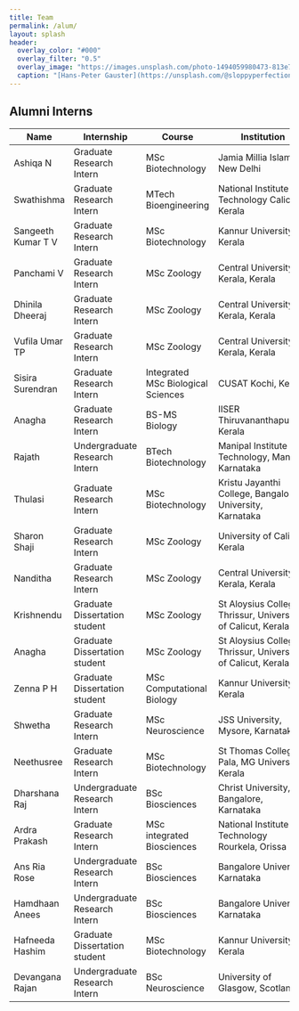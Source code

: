 ```yaml
---
title: Team
permalink: /alum/
layout: splash
header:
  overlay_color: "#000"
  overlay_filter: "0.5"
  overlay_image: "https://images.unsplash.com/photo-1494059980473-813e73ee784b?ixlib=rb-1.2.1&ixid=MnwxMjA3fDB8MHxwaG90by1wYWdlfHx8fGVufDB8fHx8&auto=format&fit=crop&w=1769&q=80"
  caption: "[Hans-Peter Gauster](https://unsplash.com/@sloppyperfectionist) on [Unsplash](https://unsplash.com)"
---
```


## Alumni Interns

| Name | Internship | Course | Institution | Year |
|-----------------|-------------|-------------|---------------|---------------|
| Ashiqa N | Graduate Research Intern  | MSc Biotechnology | Jamia Millia Islamia, New Delhi | 2025 |
| Swathishma | Graduate Research Intern  | MTech Bioengineering | National Institute of Technology Calicut, Kerala | 2025 |
| Sangeeth Kumar T V | Graduate Research Intern  | MSc Biotechnology | Kannur University, Kerala | 2025 |
| Panchami V | Graduate Research Intern  | MSc Zoology | Central University of Kerala, Kerala | 2025 |
| Dhinila Dheeraj | Graduate Research Intern  | MSc Zoology | Central University of Kerala, Kerala | 2025 |
| Vufila Umar TP | Graduate Research Intern  | MSc Zoology | Central University of Kerala, Kerala | 2025 |
| Sisira Surendran | Graduate Research Intern  | Integrated MSc Biological Sciences | CUSAT Kochi, Kerala | 2024 |
| Anagha | Graduate Research Intern  | BS-MS Biology | IISER Thiruvananthapuram, Kerala | 2024 |
| Rajath | Undergraduate Research Intern  | BTech Biotechnology | Manipal Institute of Technology, Manipal, Karnataka | 2024 |
| Thulasi | Graduate Research Intern  | MSc Biotechnology | Kristu Jayanthi College, Bangalore University, Karnataka | 2024 |
| Sharon Shaji | Graduate Research Intern  | MSc Zoology | University of Calicut, Kerala | 2024 |
| Nanditha | Graduate Research Intern  | MSc Zoology | Central University of Kerala, Kerala | 2024 |
| Krishnendu | Graduate Dissertation student  | MSc Zoology | St Aloysius College, Thrissur, University of Calicut, Kerala | 2024 |
| Anagha | Graduate Dissertation student  | MSc Zoology | St Aloysius College, Thrissur, University of Calicut, Kerala | 2024 |
| Zenna P H | Graduate Dissertation student  | MSc Computational Biology | Kannur University, Kerala | 2024 |
| Shwetha | Graduate Research Intern  | MSc Neuroscience | JSS University, Mysore, Karnataka | 2023 |
| Neethusree | Graduate Research Intern  | MSc Biotechnology | St Thomas College, Pala, MG University, Kerala | 2023 |
| Dharshana Raj | Undergraduate Research Intern  | BSc Biosciences | Christ University, Bangalore, Karnataka | 2023 |
| Ardra Prakash | Graduate Research Intern  | MSc integrated Biosciences | National Institute of Technology Rourkela, Orissa | 2023 |
| Ans Ria Rose | Undergraduate Research Intern  | BSc Biosciences | Bangalore University, Karnataka | 2023 |
| Hamdhaan Anees | Undergraduate Research Intern  | BSc Biosciences | Bangalore University, Karnataka | 2023 |
| Hafneeda Hashim | Graduate Dissertation student  | MSc Biotechnology | Kannur University, Kerala | 2023 |
| Devangana Rajan | Undergraduate Research Intern  | BSc Neuroscience | University of Glasgow, Scotland | 2022 |
